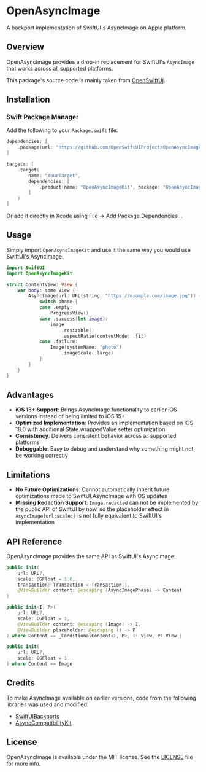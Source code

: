 # OpenAsyncImage

A backport implementation of SwiftUI's AsyncImage on Apple platform.

## Overview

OpenAsyncImage provides a drop-in replacement for SwiftUI's `AsyncImage` that works across all supported platforms.

This package's source code is mainly taken from [OpenSwiftUI](https://github.com/OpenSwiftUIProject/OpenSwiftUI).

## Installation

### Swift Package Manager

Add the following to your `Package.swift` file:

```swift
dependencies: [
    .package(url: "https://github.com/OpenSwiftUIProject/OpenAsyncImage.git", from: "0.1.0")
]

targets: [
    .target(
        name: "YourTarget",
        dependencies: [
            .product(name: "OpenAsyncImageKit", package: "OpenAsyncImage")
        ]
    )
]
```

Or add it directly in Xcode using File → Add Package Dependencies…

## Usage

Simply import `OpenAsyncImageKit` and use it the same way you would use SwiftUI's AsyncImage:

```swift
import SwiftUI
import OpenAsyncImageKit

struct ContentView: View {
    var body: some View {
        AsyncImage(url: URL(string: "https://example.com/image.jpg")) { phase in
            switch phase {
            case .empty:
                ProgressView()
            case .success(let image):
                image
                    .resizable()
                    .aspectRatio(contentMode: .fit)
            case .failure:
                Image(systemName: "photo")
                    .imageScale(.large)
            }
        }
    }
}
```

## Advantages

- **iOS 13+ Support**: Brings AsyncImage functionality to earlier iOS versions instead of being limited to iOS 15+
- **Optimized Implementation**: Provides an implementation based on iOS 18.0 with additional State.wrappedValue setter optimization
- **Consistency**: Delivers consistent behavior across all supported platforms
- **Debuggable**: Easy to debug and understand why something might not be working correctly

## Limitations

- **No Future Optimizations**: Cannot automatically inherit future optimizations made to SwiftUI.AsyncImage with OS updates
- **Missing Redaction Support**: `Image.redacted` can not be implemented by the public API of SwiftUI by now, so the placeholder effect in `AsyncImage(url:scale:)` is not fully equivalent to SwiftUI's implementation

## API Reference

OpenAsyncImage provides the same API as SwiftUI's AsyncImage:

```swift
public init(
    url: URL?, 
    scale: CGFloat = 1.0, 
    transaction: Transaction = Transaction(), 
    @ViewBuilder content: @escaping (AsyncImagePhase) -> Content
)

public init<I, P>(
    url: URL?,
    scale: CGFloat = 1,
    @ViewBuilder content: @escaping (Image) -> I,
    @ViewBuilder placeholder: @escaping () -> P
) where Content == _ConditionalContent<I, P>, I: View, P: View {

public init(
    url: URL?, 
    scale: CGFloat = 1
) where Content == Image
```

## Credits

To make AsyncImage available on earlier versions, code from the following libraries was used and modified:

- [SwiftUIBackports](https://github.com/shaps80/SwiftUIBackports)
- [AsyncCompatibilityKit](https://github.com/JohnSundell/AsyncCompatibilityKit)

## License

OpenAsyncImage is available under the MIT license. See the [LICENSE](LICENSE) file for more info.
